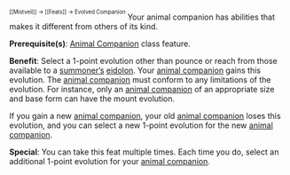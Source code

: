 <sup><sup>[[Mistveil]] → [[Feats]] → Evolved Companion</sup></sup> 
Your animal companion has abilities that makes it different from others of its kind.

**Prerequisite(s)**: [Animal Companion](https://www.d20pfsrd.com/classes/core-classes/druid/animal-companions) class feature.

**Benefit**: Select a 1-point evolution other than pounce or reach from those available to a [summoner’s](https://www.d20pfsrd.com/classes/base-classes/summoner) [eidolon](https://www.d20pfsrd.com/classes/base-classes/summoner#TOC-Eidolon). Your [animal companion](https://www.d20pfsrd.com/classes/core-classes/druid/animal-companions) gains this evolution. The [animal companion](https://www.d20pfsrd.com/classes/core-classes/druid/animal-companions) must conform to any limitations of the evolution. For instance, only an [animal companion](https://www.d20pfsrd.com/classes/core-classes/druid/animal-companions) of an appropriate size and base form can have the mount evolution.

If you gain a new [animal companion](https://www.d20pfsrd.com/classes/core-classes/druid/animal-companions), your old [animal companion](https://www.d20pfsrd.com/classes/core-classes/druid/animal-companions) loses this evolution, and you can select a new 1-point evolution for the new [animal companion](https://www.d20pfsrd.com/classes/core-classes/druid/animal-companions).

**Special**: You can take this feat multiple times. Each time you do, select an additional 1-point evolution for your [animal companion](https://www.d20pfsrd.com/classes/core-classes/druid/animal-companions).